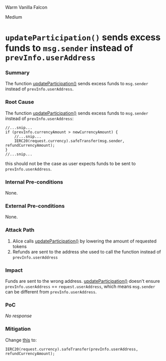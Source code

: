 Warm Vanilla Falcon

Medium

# `updateParticipation()` sends excess funds to `msg.sender` instead of `prevInfo.userAddress`

### Summary

The function [updateParticipation()](https://github.com/sherlock-audit/2025-02-rova/blob/main/rova-contracts/src/Launch.sol#L312) sends excess funds to `msg.sender` instead of `prevInfo.userAddress`. 

### Root Cause

The function [updateParticipation()](https://github.com/sherlock-audit/2025-02-rova/blob/main/rova-contracts/src/Launch.sol#L312) sends excess funds to `msg.sender` instead of `prevInfo.userAddress`:
```solidity
//...snip...
if (prevInfo.currencyAmount > newCurrencyAmount) {
    //...snip...
    IERC20(request.currency).safeTransfer(msg.sender, refundCurrencyAmount);
}
//...snip...
```

this should not be the case as user expects funds to be sent to `prevInfo.userAddress`.

### Internal Pre-conditions

None.

### External Pre-conditions

None.

### Attack Path

1. Alice calls [updateParticipation()](https://github.com/sherlock-audit/2025-02-rova/blob/main/rova-contracts/src/Launch.sol#L363) by lowering the amount of requested tokens
2. Refunds are sent to the address she used to call the function instead of `prevInfo.userAddress`

### Impact

Funds are sent to the wrong address. [updateParticipation()](https://github.com/sherlock-audit/2025-02-rova/blob/main/rova-contracts/src/Launch.sol#L312) doesn't ensure `prevInfo.userAddress` == `request.userAddress`, which means `msg.sender` can be different from `prevInfo.userAddress`.

### PoC

_No response_

### Mitigation

Change [this](https://github.com/sherlock-audit/2025-02-rova/blob/main/rova-contracts/src/Launch.sol#L363) to:
```solidity
IERC20(request.currency).safeTransfer(prevInfo.userAddress, refundCurrencyAmount);
```